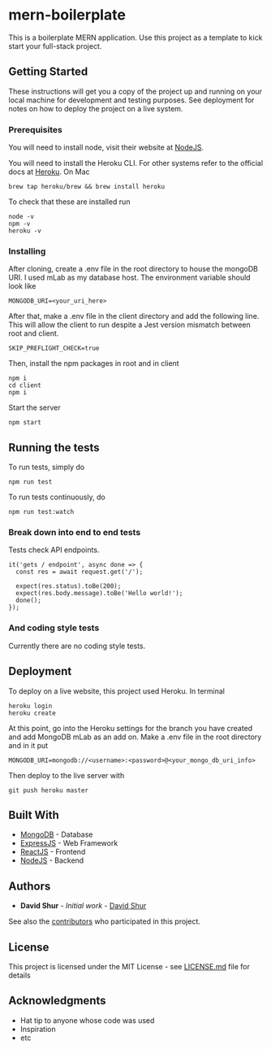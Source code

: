 # mern-boilerplate

This is a boilerplate MERN application. Use this project as a template to kick
start your full-stack project.

## Getting Started

These instructions will get you a copy of the project up and running on your
local machine for development and testing purposes. See deployment for notes on
how to deploy the project on a live system.

### Prerequisites

You will need to install node, visit their website at
[NodeJS](https://nodejs.org/en/download/).

You will need to install the Heroku CLI. For other systems refer to the official
docs at [Heroku](https://devcenter.heroku.com/articles/heroku-cli). On Mac

```
brew tap heroku/brew && brew install heroku
```

To check that these are installed run

```
node -v
npm -v
heroku -v
```

### Installing

After cloning, create a .env file in the root directory to house the mongoDB
URI. I used mLab as my database host. The environment variable should look like

```
MONGODB_URI=<your_uri_here>
```

After that, make a .env file in the client directory and add the following line.
This will allow the client to run despite a Jest version mismatch between root
and client.

```
SKIP_PREFLIGHT_CHECK=true
```

Then, install the npm packages in root and in client

```
npm i
cd client
npm i
```

Start the server

```
npm start
```

## Running the tests

To run tests, simply do

```
npm run test
```

To run tests continuously, do

```
npm run test:watch
```

### Break down into end to end tests

Tests check API endpoints.

```
it('gets / endpoint', async done => {
  const res = await request.get('/');

  expect(res.status).toBe(200);
  expect(res.body.message).toBe('Hello world!');
  done();
});
```

### And coding style tests

Currently there are no coding style tests.

## Deployment

To deploy on a live website, this project used Heroku. In terminal

```
heroku login
heroku create
```

At this point, go into the Heroku settings for the branch you have created and
add MongoDB mLab as an add on. Make a .env file in the root directory and in it
put

```
MONGODB_URI=mongodb://<username>:<password>@<your_mongo_db_uri_info>
```

Then deploy to the live server with

```
git push heroku master
```

## Built With

- [MongoDB](https://www.mongodb.com/) - Database
- [ExpressJS](https://expressjs.com/) - Web Framework
- [ReactJS](https://reactjs.org/) - Frontend
- [NodeJS](https://nodejs.org/) - Backend

## Authors

- **David Shur** - _Initial work_ - [David Shur](https://github.com/davidshur)

See also the [contributors](https://github.com/your/project/contributors) who
participated in this project.

## License

This project is licensed under the MIT License - see [LICENSE.md](LICENSE.md)
file for details

## Acknowledgments

- Hat tip to anyone whose code was used
- Inspiration
- etc
